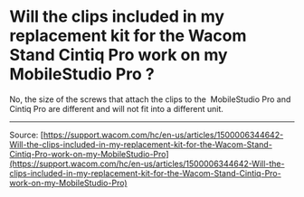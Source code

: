 # Will the clips included in my replacement kit for the Wacom Stand Cintiq Pro work on my MobileStudio Pro ?

No, the size of the screws that attach the clips to the  MobileStudio Pro and Cintiq Pro are different and will not fit into a different unit.

---
Source: [https://support.wacom.com/hc/en-us/articles/1500006344642-Will-the-clips-included-in-my-replacement-kit-for-the-Wacom-Stand-Cintiq-Pro-work-on-my-MobileStudio-Pro](https://support.wacom.com/hc/en-us/articles/1500006344642-Will-the-clips-included-in-my-replacement-kit-for-the-Wacom-Stand-Cintiq-Pro-work-on-my-MobileStudio-Pro)
